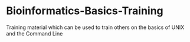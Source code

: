# Bioinformatics-Basics-Training
Training material which can be used to train others on the basics of UNIX and the Command Line
